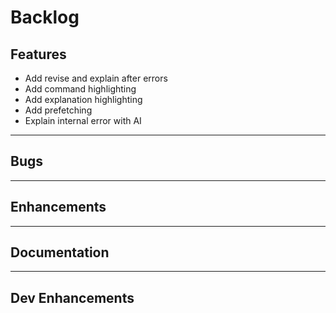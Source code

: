# Backlog

Features
---

- Add revise and explain after errors
- Add command highlighting
- Add explanation highlighting
- Add prefetching
- Explain internal error with AI

---
Bugs
---

---
Enhancements
---

---
Documentation
---

---
Dev Enhancements
---
